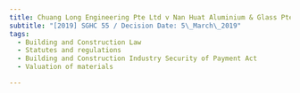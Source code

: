 ```yaml
---
title: Chuang Long Engineering Pte Ltd v Nan Huat Aluminium & Glass Pte Ltd
subtitle: "[2019] SGHC 55 / Decision Date: 5\_March\_2019"
tags:
  - Building and Construction Law
  - Statutes and regulations
  - Building and Construction Industry Security of Payment Act
  - Valuation of materials

---
```

